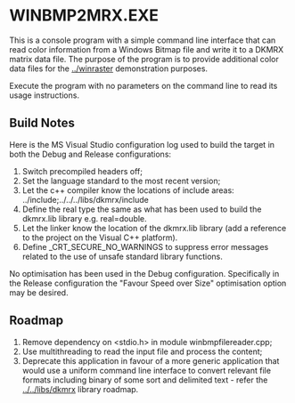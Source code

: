 # WINBMP2MRX.EXE

This is a console program with a simple command line interface that can read color information from a Windows Bitmap file and write it to a DKMRX matrix data file. The purpose of the program is to provide additional color data files for the [../winraster](../winraster) demonstration purposes.

Execute the program with no parameters on the command line to read its usage instructions.

## Build Notes

Here is the MS Visual Studio configuration log used to build the target in both the Debug and Release configurations:
1. Switch precompiled headers off;
2. Set the language standard to the most recent version;
3. Let the c++ compiler know the locations of include areas: ../include;../../../libs/dkmrx/include
4. Define the real type the same as what has been used to build the dkmrx.lib library e.g. real=double.
5. Let the linker know the location of the dkmrx.lib library (add a reference to the project on the Visual C++ platform).
6. Define _CRT_SECURE_NO_WARNINGS to suppress error messages related to the use of unsafe standard library functions.

No optimisation has been used in the Debug configuration. Specifically in the Release configuration the "Favour Speed over Size" optimisation option may be desired.

## Roadmap

1. Remove dependency on <stdio.h> in module winbmpfilereader.cpp;
2. Use multithreading to read the input file and process the content;
3. Deprecate this application in favour of a more generic application that would use a uniform command line interface to convert relevant file formats including binary of some sort and delimited text - refer the [../../libs/dkmrx](../../libs/dkmrx) library roadmap.
